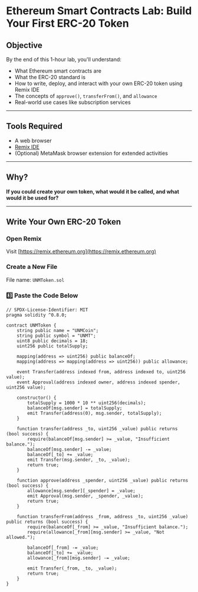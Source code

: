 # Ethereum Smart Contracts Lab: Build Your First ERC-20 Token

##  Objective
By the end of this 1-hour lab, you'll understand:
- What Ethereum smart contracts are
- What the ERC-20 standard is
- How to write, deploy, and interact with your own ERC-20 token using Remix IDE
- The concepts of `approve()`, `transferFrom()`, and `allowance`
- Real-world use cases like subscription services

---

## Tools Required
- A web browser
- [Remix IDE](https://remix.ethereum.org)
- (Optional) MetaMask browser extension for extended activities

---


## Why?
**If you could create your own token, what would it be called, and what would it be used for?**  

---

##  Write Your Own ERC-20 Token

###  Open Remix
Visit [https://remix.ethereum.org](https://remix.ethereum.org)

###  Create a New File
File name: `UNMToken.sol`

### 3️⃣ Paste the Code Below

```solidity
// SPDX-License-Identifier: MIT
pragma solidity ^0.8.0;

contract UNMToken {
    string public name = "UNMCoin";
    string public symbol = "UNMT";
    uint8 public decimals = 18;
    uint256 public totalSupply;

    mapping(address => uint256) public balanceOf;
    mapping(address => mapping(address => uint256)) public allowance;

    event Transfer(address indexed from, address indexed to, uint256 value);
    event Approval(address indexed owner, address indexed spender, uint256 value);

    constructor() {
        totalSupply = 1000 * 10 ** uint256(decimals);
        balanceOf[msg.sender] = totalSupply;
        emit Transfer(address(0), msg.sender, totalSupply);
    }

    function transfer(address _to, uint256 _value) public returns (bool success) {
        require(balanceOf[msg.sender] >= _value, "Insufficient balance.");
        balanceOf[msg.sender] -= _value;
        balanceOf[_to] += _value;
        emit Transfer(msg.sender, _to, _value);
        return true;
    }

    function approve(address _spender, uint256 _value) public returns (bool success) {
        allowance[msg.sender][_spender] = _value;
        emit Approval(msg.sender, _spender, _value);
        return true;
    }

    function transferFrom(address _from, address _to, uint256 _value) public returns (bool success) {
        require(balanceOf[_from] >= _value, "Insufficient balance.");
        require(allowance[_from][msg.sender] >= _value, "Not allowed.");

        balanceOf[_from] -= _value;
        balanceOf[_to] += _value;
        allowance[_from][msg.sender] -= _value;

        emit Transfer(_from, _to, _value);
        return true;
    }
}

